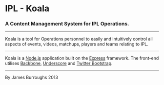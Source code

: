 # IPL - Koala
### A Content Management System for IPL Operations.
***
Koala is a tool for Operations personnel to easily and intuitively control all aspects of events, videos, matchups, players and teams relating to IPL.
***
Koala is a [Node.js](http://nodejs.org/) application built on the [Express](http://expressjs.com/) framework.
The front-end utilises [Backbone](http://backbonejs.org/), [Underscore](http://underscorejs.org/) and [Twitter Bootstrap](http://twitter.github.com/bootstrap/).
***
By James Burroughs 2013
